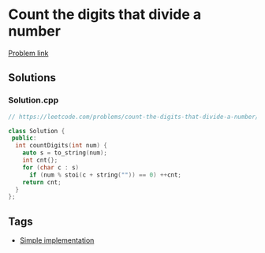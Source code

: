# Count the digits that divide a number

[Problem link](https://leetcode.com/problems/count-the-digits-that-divide-a-number/)

## Solutions


### Solution.cpp
```cpp
// https://leetcode.com/problems/count-the-digits-that-divide-a-number/

class Solution {
 public:
  int countDigits(int num) {
    auto s = to_string(num);
    int cnt{};
    for (char c : s)
      if (num % stoi(c + string("")) == 0) ++cnt;
    return cnt;
  }
};
```
## Tags

* [Simple implementation](/Collections/simple-implementation.md#simple-implementation)
